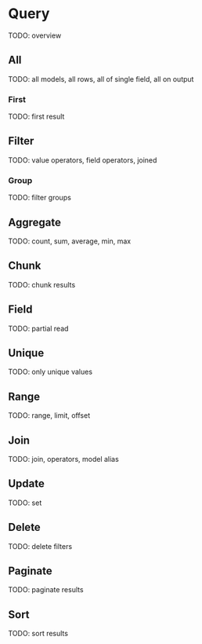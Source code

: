 # Query

TODO: overview

## All

TODO: all models, all rows, all of single field, all on output

### First

TODO: first result

## Filter

TODO: value operators, field operators, joined

### Group

TODO: filter groups

## Aggregate

TODO: count, sum, average, min, max

## Chunk

TODO: chunk results

## Field

TODO: partial read

## Unique

TODO: only unique values

## Range

TODO: range, limit, offset

## Join

TODO: join, operators, model alias

## Update

TODO: set

## Delete

TODO: delete filters

## Paginate

TODO: paginate results

## Sort

TODO: sort results
